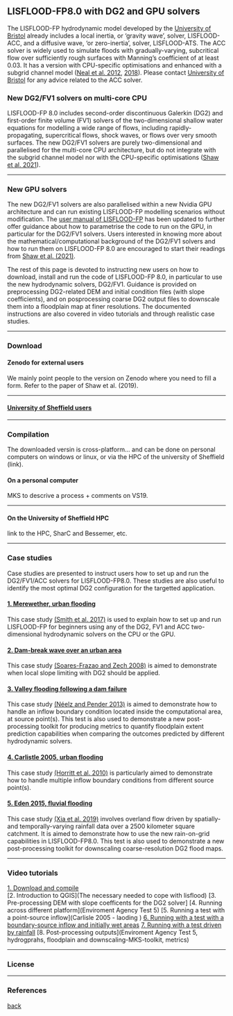 
## LISFLOOD-FP8.0 with DG2 and GPU solvers

The LISFLOOD-FP hydrodynamic model developed by the [University of Bristol](http://www.bristol.ac.uk/geography/research/hydrology/models/lisflood/) already includes a local inertia, or ‘gravity wave’, solver, LISFLOOD-ACC, and a diffusive wave, ‘or zero-inertia’, solver, LISFLOOD-ATS. The ACC solver is widely used to simulate floods with gradually-varying, subcritical flow over sufficiently rough surfaces with Manning’s coefficient of at least 0.03. It has a version with CPU-specific optimisations and enhanced with a subgrid channel model ([Neal et al. 2012](https://agupubs.onlinelibrary.wiley.com/doi/10.1029/2012WR012514), [2018](https://www.sciencedirect.com/science/article/pii/S1364815217307478)). Please contact [University of Bristol](http://www.bristol.ac.uk/geography/research/hydrology/models/lisflood/) for any advice related to the ACC solver.   

### New DG2/FV1 solvers on multi-core CPU 
LISFLOOD-FP 8.0 includes second-order discontinuous Galerkin (DG2) and first-order finite volume (FV1) solvers of the two-dimensional shallow water equations for modelling a wide range of flows, including rapidly-propagating, supercritical flows, shock waves, or flows over very smooth surfaces. The new DG2/FV1 solvers are purely two-dimensional and parallelised for the multi-core CPU architecture, but do not integrate with the subgrid channel model nor with the CPU-specific optimisations ([Shaw et al. 2021](https://gmd.copernicus.org/preprints/gmd-2020-340/)).

---

### New GPU solvers  
The new DG2/FV1 solvers are also parallelised within a new Nvidia GPU architecture and can run existing LISFLOOD-FP modelling scenarios without modification. The [user manual of LISFLOOD-FP](https://drive.google.com/file/d/1Yk5txMWWfSqPcPOqjQh30XLSp8Sypy1M/view?usp=sharing) has been updated to further offer guidance about how to parametrise the code to run on the GPU, in particular for the DG2/FV1 solvers. Users interested in knowing more about the mathematical/computational background of the DG2/FV1 solvers and how to run them on LISFLOOD-FP 8.0 are encouraged to start their readings from [Shaw et al. (2021)](https://gmd.copernicus.org/preprints/gmd-2020-340/). 

The rest of this page is devoted to instructing new users on how to download, install and run the code of LISFLOOD-FP 8.0, in particular to use the new hydrodynamic solvers, DG2/FV1. Guidance is provided on preprocessing DG2-related DEM and initial condition files (with slope coefficients), and on posprocessing coarse DG2 output files to downscale them into a floodplain map at finer resolutions. The documented instructions are also covered in video tutorials and through realistic case studies. 

***

### Download  

#### Zenodo for external users 
We mainly point people to the version on Zenodo where you need to fill a form. Refer to the paper of Shaw et al. (2019). 

---

#### [University of Sheffield users](./UoS_HPC.md) 

***

### Compilation   
The downloaded versin is cross-platform... and can be done on personal computers on windows or linux, or via the HPC of the university of Sheffield (link).  

#### On a personal computer
MKS to descrive a process + comments on VS19.  

---

#### On the University of Sheffield HPC 
link to the HPC, SharC and Bessemer, etc. 

***

### Case studies 
Case studies are presented to instruct users how to set up and run the DG2/FV1/ACC solvers for LISFLOOD-FP8.0. These studies are also useful to identify the most optimal DG2 configuration for the targetted application. 


#### [1. Merewether, urban flooding](./Merewether.md)
This case study [(Smith et al. 2017)](https://www.tandfonline.com/doi/abs/10.1080/15715124.2016.1193510) is used to explain how to set up and run LISFLOOD-FP for beginners using any of the DG2, FV1 and ACC two-dimensional hydrodynamic solvers on the CPU or the GPU.  


#### [2. Dam-break wave over an urban area](./25_Blocks.md) 
This case study [(Soares-Frazao and Zech 2008)](https://www.tandfonline.com/doi/abs/10.3826/jhr.2008.3164) is aimed to demonstrate when local slope limiting with DG2 should be applied. 


#### [3. Valley flooding following a dam failure](./EnvAcy5.md)  
This case study [(Néelz and Pender 2013)](https://consult.environment-agency.gov.uk/engagement/bostonbarriertwao/results/appendix-6---neelz--s.---pender--g.--2013--benchmarking-the-latest-generation-of-2d-hydraulic-modelling-packages.-bristol_environment-agency.pdf) is aimed to demonstrate how to handle an inflow boundary condition located inside the computational area, at source point(s). This test is also used to demonstrate a new post-processing toolkit for producing metrics to quantify floodplain extent prediction capabilities when comparing the outcomes predicted by different hydrodynamic solvers.


#### [4. Carlistle 2005, urban flooding](./Carlistle_flooding.md)
This case study [(Horritt et al. 2010)](https://www.icevirtuallibrary.com/doi/pdf/10.1680/wama.2010.163.6.273) is particularly aimed to demonstrate how to handle multiple inflow boundary conditions from different source point(s).


#### [5. Eden 2015, fluvial flooding](./Desmond_Eden2015.md)  
This case study [(Xia et al. 2019)](https://www.sciencedirect.com/science/article/abs/pii/S030917081930243X) involves overland flow driven by spatially- and temporally-varying rainfall data over a 2500 kilometer square catchment. It is aimed to demonstrate how to use the new rain-on-grid capabilities in LISFLOOD-FP8.0. This test is also used to demonstrate a new post-processing toolkit for downscaling coarse-resolution DG2 flood maps.

***

### Video tutorials  
[1. Download and compile](./VideoTutorials/Download_and_compile)   
[2. Introduction to QGIS](The necessary needed to cope with lisflood)
[3. Pre-processing DEM with slope coefficents for the DG2 solver]
[4. Running across different platform](Enviroment Agency Test 5)
[5. Running a test with a point-source inflow](Carlisle 2005 - laoding )
[6. Running with a test with a boundary-source inflow and initially wet areas](Merewether)
[7. Running with a test driven by rainfall](Eden)
[8. Post-processing outputs](Enviroment Agency Test 5, hydrogprahs, floodplain and downscaling-MKS-toolkit, metrics)

***

### License 

***

### References 




[back](https://www.seamlesswave.com/Developments.html)

